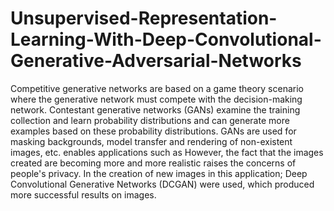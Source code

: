 # Unsupervised-Representation-Learning-With-Deep-Convolutional-Generative-Adversarial-Networks
Competitive generative networks are based on a game theory scenario where the generative network must compete with the decision-making network. Contestant generative networks (GANs) examine the training collection and learn probability distributions and can generate more examples based on these probability distributions. GANs are used for masking backgrounds, model transfer and rendering of non-existent images, etc. enables applications such as However, the fact that the images created are becoming more and more realistic raises the concerns of people's privacy. In the creation of new images in this application; Deep Convolutional Generative Networks (DCGAN) were used, which produced more successful results on images.
